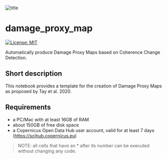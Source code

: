 ![title](https://raw.githubusercontent.com/ESA-PhiLab/OST_Notebooks/master/auxiliary/header_image.PNG)

# damage_proxy_map
[![License: MIT](https://img.shields.io/badge/License-MIT-yellow.svg)](https://opensource.org/licenses/MIT)

Automatically produce Damage Proxy Maps based on Coherence Change Detection.

## Short description

This notebook provides a template for the creation of Damage Proxy Maps as proposed by Tay et al. 2020.

## Requirements

- a PC/Mac with at least 16GB of RAM
- about 150GB of free disk space
- a Copernicus Open Data Hub user account, valid for at least 7 days (https://scihub.copernicus.eu)

> NOTE: all cells that have an * after its number can be executed without changing any code.

